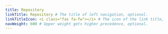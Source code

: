 ```yaml
---
title: Repository
linkTitle: Repository # The title of left navigation, optional.
linkTitleIcon: <i class="fas fa-fw"></i> # The icon of the link title, optional.
navWeight: 600 # Upper weight gets higher precedence, optional.
---
```

